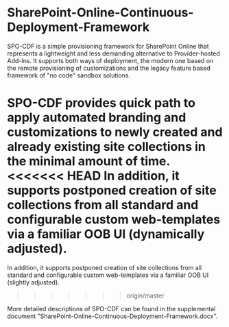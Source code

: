 # SharePoint-Online-Continuous-Deployment-Framework
SPO-CDF is a simple provisioning framework for SharePoint Online that represents a lightweight and less demanding alternative to Provider-hosted Add-Ins. 
It supports both ways of deployment, the modern one based on the remote provisioning of customizations and the legacy feature based framework of "no code" sandbox solutions. 

SPO-CDF provides quick path to apply automated branding and customizations to newly created and already existing site collections in the minimal amount of time. 
<<<<<<< HEAD
In addition, it supports postponed creation of site collections from all standard and configurable custom web-templates via a familiar OOB UI (dynamically adjusted).
=======
In addition, it supports postponed creation of site collections from all standard and configurable custom web-templates via a familiar OOB UI (slightly adjusted).
>>>>>>> origin/master

More detailed descriptions of SPO-CDF can be found in the supplemental document "SharePoint-Online-Continuous-Deployment-Framework.docx".
